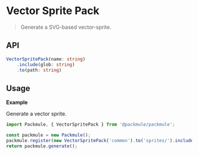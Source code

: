 # Vector Sprite Pack
> Generate a SVG-based vector-sprite.

## API
```ts
VectorSpritePack(name: string)
    .include(glob: string)
    .to(path: string)
```

## Usage

**Example**

Generate a vector sprite.

```ts
import Packmule, { VectorSpritePack } from '@packmule/packmule';

const packmule = new Packmule();
packmule.register(new VectorSpritePack('common').to('sprites/').include('**/assets/base/icons/common/*.svg'));
return packmule.generate();
```
